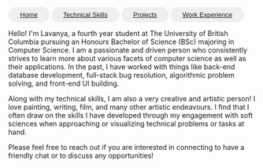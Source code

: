 <button 
  style=
  "border-radius: 24px;
  color: #3c4043;
  padding: 8px 24px;
  border: none" 
  type="button"> <a href="https://lavanyamenon15.github.io"> Home </a> </button> 
<button 
  style=
  "border-radius: 24px;
  color: #3c4043;
  padding: 8px 24px;
  border: none"
  type="button"> <a href="https://lavanyamenon15.github.io/technicalskills"> Technical Skills </a> </button> 
<button 
  style=
  "border-radius: 24px;
  color: #3c4043;
  padding: 8px 24px;
  border: none"
  type="button"> <a href="https://lavanyamenon15.github.io/projects"> Projects </a> </button> 
<button 
  style=
  "border-radius: 24px;
  color: #3c4043;
  padding: 8px 24px;
  border: none"
  type="button"> <a href="https://lavanyamenon15.github.io/workexperience"> Work Experience </a> </button> 

Hello! I'm Lavanya, a fourth year student at The University of British Columbia pursuing an Honours Bachelor of Science (BSc) majoring in Computer Science. I am a passionate and driven person who consistently strives to learn more about various facets of computer science as well as their applications. In the past, I have worked with things like back-end database development, full-stack bug resolution, algorithmic problem solving, and front-end UI building.

Along with my technical skills, I am also a very creative and artistic person! I love painting, writing, film, and many other artistic endeavours. I find that I often draw on the skills I have developed through my engagement with soft sciences when approaching or visualizing technical problems or tasks at hand.

Please feel free to reach out if you are interested in connecting to have a friendly chat or to discuss any opportunities!

